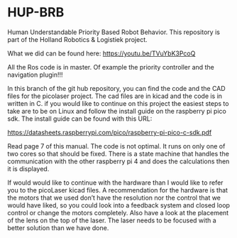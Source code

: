 # HUP-BRB
Human Understandable Priority Based Robot Behavior. This repository is part of the Holland Robotics &amp; Logistiek project.

What we did can be found here: https://youtu.be/TVuYbK3PcoQ

All the Ros code is in master. Of example the priority controller and the navigation plugin!!!

In this branch of the git hub repository, you can find the code and the CAD files for the picolaser project. The cad files are in kicad and the code is in written in C. if you would like to continue on this project the easiest steps to take are to be on Linux and follow the install guide on the raspberry pi pico sdk. The install guide can be found with this URL:

https://datasheets.raspberrypi.com/pico/raspberry-pi-pico-c-sdk.pdf

Read page 7 of this manual. The code is not optimal. It runs on only one of two cores so that should be fixed. There is a state machine that handles the communication with the other raspberry pi 4 and does the calculations then it is displayed. 

If would would like to continue with the hardware than I would like to refer you to the picoLaser kicad files. A recommendation for the hardware is that the motors that we used don’t have the resolution nor the control that we would have liked, so you could look into a feedback system and closed loop control or change the motors completely. Also have a look at the placement of the lens on the top of the laser. The laser needs to be focused with a better solution than we have done.   
